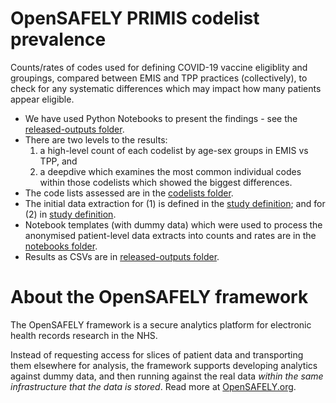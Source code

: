 # OpenSAFELY PRIMIS codelist prevalence

Counts/rates of codes used for defining COVID-19 vaccine eligiblity and groupings, compared between EMIS and TPP practices (collectively), to check for any systematic differences which may impact how many patients appear eligible.

* We have used Python Notebooks to present the findings - see the [released-outputs folder](./released-outputs/).
* There are two levels to the results:
    1.  a high-level count of each codelist by age-sex groups in EMIS vs TPP, and
    2.  a deepdive which examines the most common individual codes within those codelists which showed the biggest differences.
* The code lists assessed are in the [codelists folder](./codelists/).
* The initial data extraction for (1) is defined in the [study definition](analysis/study_definition.py); and for (2) in [study definition](analysis/study_definition_with_codes.py).
* Notebook templates (with dummy data) which were used to process the anonymised patient-level data extracts into counts and rates are in the [notebooks folder](./notebooks/).
* Results as CSVs are in [released-outputs folder](./released-outputs/).
  
# About the OpenSAFELY framework

The OpenSAFELY framework is a secure analytics platform for
electronic health records research in the NHS.

Instead of requesting access for slices of patient data and
transporting them elsewhere for analysis, the framework supports
developing analytics against dummy data, and then running against the
real data *within the same infrastructure that the data is stored*.
Read more at [OpenSAFELY.org](https://opensafely.org).
